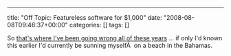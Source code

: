 ---
title: "Off Topic: Featureless software for $1,000"
date: "2008-08-08T09:46:37+00:00"
categories: []
tags: []

So <a href="http://latimesblogs.latimes.com/technology/2008/08/iphone-i-am-ric.html">that's where I've been going wrong all of these years</a> ... if only I'd known this earlier I'd currently be sunning myselfÂ  on a beach in the Bahamas.

